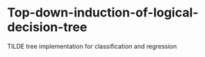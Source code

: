 # Top-down-induction-of-logical-decision-tree
TILDE tree implementation for classification and regression
